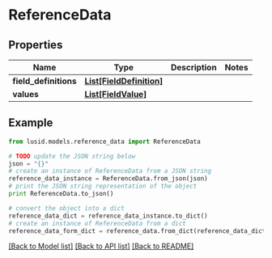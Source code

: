 # ReferenceData


## Properties
Name | Type | Description | Notes
------------ | ------------- | ------------- | -------------
**field_definitions** | [**List[FieldDefinition]**](FieldDefinition.md) |  | 
**values** | [**List[FieldValue]**](FieldValue.md) |  | 

## Example

```python
from lusid.models.reference_data import ReferenceData

# TODO update the JSON string below
json = "{}"
# create an instance of ReferenceData from a JSON string
reference_data_instance = ReferenceData.from_json(json)
# print the JSON string representation of the object
print ReferenceData.to_json()

# convert the object into a dict
reference_data_dict = reference_data_instance.to_dict()
# create an instance of ReferenceData from a dict
reference_data_form_dict = reference_data.from_dict(reference_data_dict)
```
[[Back to Model list]](../README.md#documentation-for-models) [[Back to API list]](../README.md#documentation-for-api-endpoints) [[Back to README]](../README.md)


